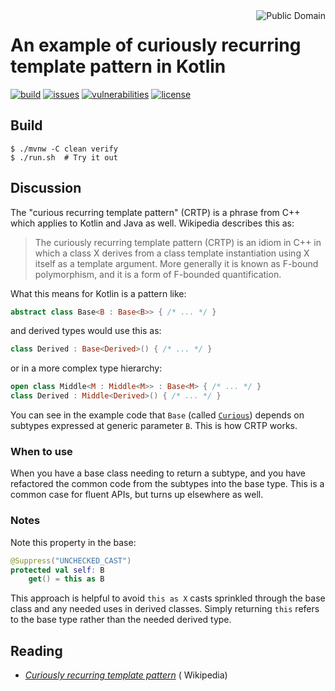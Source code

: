 <a href="LICENSE.md">
<img src="https://unlicense.org/pd-icon.png" alt="Public Domain" align="right"/>
</a>

# An example of curiously recurring template pattern in Kotlin

[![build](https://github.com/binkley/kotlin-curiously-recurring-template-pattern/workflows/build/badge.svg)](https://github.com/binkley/kotlin-curiously-recurring-template-pattern/actions)
[![issues](https://img.shields.io/github/issues/binkley/kotlin-curiously-recurring-template-pattern.svg)](https://github.com/binkley/kotlin-curiously-recurring-template-pattern/issues/)
[![vulnerabilities](https://snyk.io/test/github/binkley/kotlin-curiously-recurring-template-pattern/badge.svg)](https://snyk.io/test/github/binkley/kotlin-curiously-recurring-template-pattern)
[![license](https://img.shields.io/badge/license-Public%20Domain-blue.svg)](http://unlicense.org/)

## Build

```shell
$ ./mvnw -C clean verify
$ ./run.sh  # Try it out
```

## Discussion

The "curious recurring template pattern" (CRTP) is a phrase from C++ which
applies to Kotlin and Java as well. Wikipedia describes this as:

> The curiously recurring template pattern (CRTP) is an idiom in C++ in
> which a class X derives from a class template instantiation using X itself
> as a template argument. More generally it is known as F-bound
> polymorphism, and it is a form of F-bounded quantification.

What this means for Kotlin is a pattern like:

```kotlin
abstract class Base<B : Base<B>> { /* ... */ }
```

and derived types would use this as:

```kotlin
class Derived : Base<Derived>() { /* ... */ }
```

or in a more complex type hierarchy:

```kotlin
open class Middle<M : Middle<M>> : Base<M> { /* ... */ }
class Derived : Middle<Derived>() { /* ... */ }
```

You can see in the example code that `Base` (called
[`Curious`](./src/main/kotlin/hm/binkley/labs/curious/Main.kt))
depends on subtypes expressed at generic parameter `B`. This is how CRTP
works.

### When to use

When you have a base class needing to return a subtype, and you have
refactored the common code from the subtypes into the base type. This is a
common case for fluent APIs, but turns up elsewhere as well.

### Notes

Note this property in the base:

```kotlin
@Suppress("UNCHECKED_CAST")
protected val self: B
    get() = this as B
```

This approach is helpful to avoid `this as X` casts sprinkled through the base
class and any needed uses in derived classes. Simply returning
`this` refers to the base type rather than the needed derived type.

## Reading

* [_Curiously recurring template
  pattern_](https://en.wikipedia.org/wiki/Curiously_recurring_template_pattern) (
  Wikipedia)
